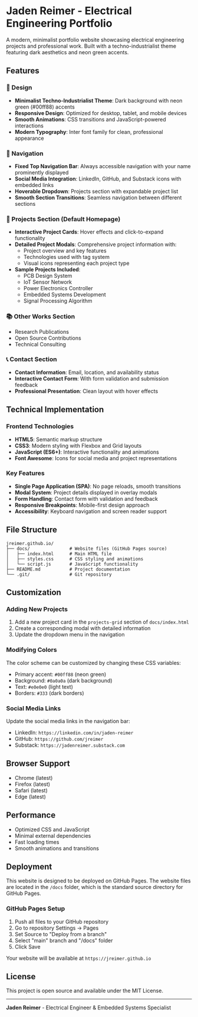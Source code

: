# Jaden Reimer - Electrical Engineering Portfolio

A modern, minimalist portfolio website showcasing electrical engineering projects and professional work. Built with a techno-industrialist theme featuring dark aesthetics and neon green accents.

## Features

### 🎨 Design
- **Minimalist Techno-Industrialist Theme**: Dark background with neon green (#00ff88) accents
- **Responsive Design**: Optimized for desktop, tablet, and mobile devices
- **Smooth Animations**: CSS transitions and JavaScript-powered interactions
- **Modern Typography**: Inter font family for clean, professional appearance

### 🧭 Navigation
- **Fixed Top Navigation Bar**: Always accessible navigation with your name prominently displayed
- **Social Media Integration**: LinkedIn, GitHub, and Substack icons with embedded links
- **Hoverable Dropdown**: Projects section with expandable project list
- **Smooth Section Transitions**: Seamless navigation between different sections

### 📁 Projects Section (Default Homepage)
- **Interactive Project Cards**: Hover effects and click-to-expand functionality
- **Detailed Project Modals**: Comprehensive project information with:
  - Project overview and key features
  - Technologies used with tag system
  - Visual icons representing each project type
- **Sample Projects Included**:
  - PCB Design System
  - IoT Sensor Network
  - Power Electronics Controller
  - Embedded Systems Development
  - Signal Processing Algorithm

### 📚 Other Works Section
- Research Publications
- Open Source Contributions
- Technical Consulting

### 📞 Contact Section
- **Contact Information**: Email, location, and availability status
- **Interactive Contact Form**: With form validation and submission feedback
- **Professional Presentation**: Clean layout with hover effects

## Technical Implementation

### Frontend Technologies
- **HTML5**: Semantic markup structure
- **CSS3**: Modern styling with Flexbox and Grid layouts
- **JavaScript (ES6+)**: Interactive functionality and animations
- **Font Awesome**: Icons for social media and project representations

### Key Features
- **Single Page Application (SPA)**: No page reloads, smooth transitions
- **Modal System**: Project details displayed in overlay modals
- **Form Handling**: Contact form with validation and feedback
- **Responsive Breakpoints**: Mobile-first design approach
- **Accessibility**: Keyboard navigation and screen reader support

## File Structure

```
jreimer.github.io/
├── docs/               # Website files (GitHub Pages source)
│   ├── index.html      # Main HTML file
│   ├── styles.css      # CSS styling and animations
│   └── script.js       # JavaScript functionality
├── README.md           # Project documentation
└── .git/               # Git repository
```

## Customization

### Adding New Projects
1. Add a new project card in the `projects-grid` section of `docs/index.html`
2. Create a corresponding modal with detailed information
3. Update the dropdown menu in the navigation

### Modifying Colors
The color scheme can be customized by changing these CSS variables:
- Primary accent: `#00ff88` (neon green)
- Background: `#0a0a0a` (dark background)
- Text: `#e0e0e0` (light text)
- Borders: `#333` (dark borders)

### Social Media Links
Update the social media links in the navigation bar:
- LinkedIn: `https://linkedin.com/in/jaden-reimer`
- GitHub: `https://github.com/jreimer`
- Substack: `https://jadenreimer.substack.com`

## Browser Support

- Chrome (latest)
- Firefox (latest)
- Safari (latest)
- Edge (latest)

## Performance

- Optimized CSS and JavaScript
- Minimal external dependencies
- Fast loading times
- Smooth animations and transitions

## Deployment

This website is designed to be deployed on GitHub Pages. The website files are located in the `/docs` folder, which is the standard source directory for GitHub Pages.

### GitHub Pages Setup
1. Push all files to your GitHub repository
2. Go to repository Settings → Pages
3. Set Source to "Deploy from a branch"
4. Select "main" branch and "/docs" folder
5. Click Save

Your website will be available at `https://jreimer.github.io`

## License

This project is open source and available under the MIT License.

---

**Jaden Reimer** - Electrical Engineer & Embedded Systems Specialist